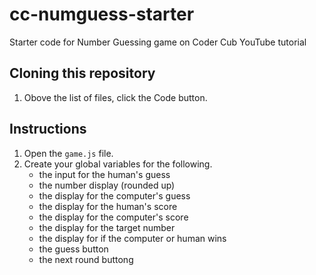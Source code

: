 # cc-numguess-starter
Starter code for Number Guessing game on Coder Cub YouTube tutorial

## Cloning this repository
1. Obove the list of files, click the Code button.


## Instructions
1. Open the `game.js` file. 
2. Create your global variables for the following.
    * the input for the human's guess
    * the number display (rounded up)
    * the display for the computer's guess
    * the display for the human's score
    * the display for the computer's score
    * the display for the target number
    * the display for if the computer or human wins
    * the guess button
    * the next round buttong



